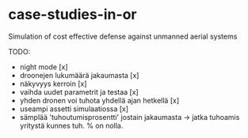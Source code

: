 # case-studies-in-or
Simulation of cost effective defense against unmanned aerial systems

TODO:
- night mode [x]
- droonejen lukumäärä jakaumasta [x]
- näkyvyys kerroin [x]
- vaihda uudet parametrit ja testaa [x]
- yhden dronen voi tuhota yhdellä ajan hetkellä [x]
- useampi assetti simulaatiossa [x]
- sämplää 'tuhoutumisprosentti' jostain jakaumasta -> jatka tuhoamis yritystä kunnes tuh. % on nolla.
